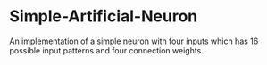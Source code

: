 # Simple-Artificial-Neuron
An implementation of a simple neuron with four inputs which has 16 possible input patterns and four connection weights.
